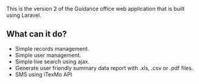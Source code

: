 This is the version 2 of the Guidance office web application that is built using Laravel.

## What can it do?

* Simple records management.
* Simple user management.
* Simple live search using ajax.
* Generate user friendly summary data report with .xls, .csv or .pdf files.
* SMS using iTexMo API